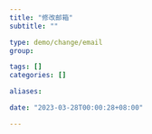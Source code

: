 ```yaml
---
title: "修改邮箱"
subtitle: ""

type: demo/change/email
group:

tags: []
categories: []

aliases:

date: "2023-03-28T00:00:28+08:00"

---
```


